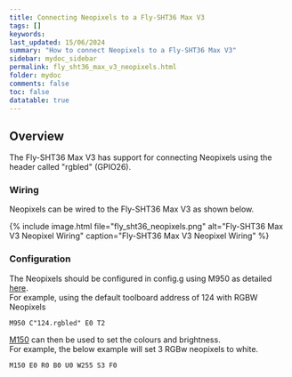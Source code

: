 ```yaml
---
title: Connecting Neopixels to a Fly-SHT36 Max V3
tags: []
keywords: 
last_updated: 15/06/2024
summary: "How to connect Neopixels to a Fly-SHT36 Max V3"
sidebar: mydoc_sidebar
permalink: fly_sht36_max_v3_neopixels.html
folder: mydoc
comments: false
toc: false
datatable: true
---
```


## Overview

The Fly-SHT36 Max V3 has support for connecting Neopixels using the header called "rgbled" (GPIO26).  

### Wiring

Neopixels can be wired to the Fly-SHT36 Max V3 as shown below.

{% include image.html file="fly_sht36_neopixels.png" alt="Fly-SHT36 Max V3 Neopixel Wiring" caption="Fly-SHT36 Max V3 Neopixel Wiring" %}

### Configuration

The Neopixels should be configured in config.g using M950 as detailed [here](https://docs.duet3d.com/en/User_manual/Reference/Gcodes#m950-create-heater-fan-spindle-or-gpioservo-pin).  
For example, using the default toolboard address of 124 with RGBW Neopixels  

```text
M950 C"124.rgbled" E0 T2
```

[M150](https://docs.duet3d.com/en/User_manual/Reference/Gcodes#m150-set-led-colours) can then be used to set the colours and brightness.  
For example, the below example will set 3 RGBw neopixels to white.  

```text
M150 E0 R0 B0 U0 W255 S3 F0
```
